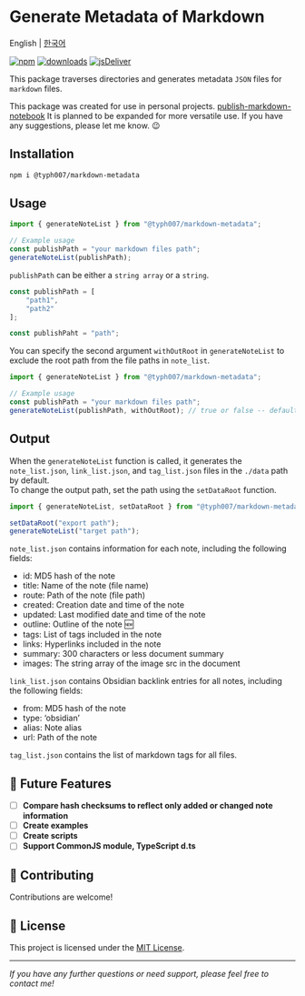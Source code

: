 # **Generate Metadata of Markdown**

English | [한국어](https://typhoon-kim.github.io/generate-metadata-of-markdown/README_ko.html)

[![npm](https://badgen.net/npm/v/@typh007/markdown-metadata)](https://www.npmjs.com/package/@typh007/markdown-metadata)
[![downloads](https://badgen.net/npm/dt/@typh007/markdown-metadata)](https://www.npmjs.com/package/@typh007/markdown-metadata)
[![jsDeliver](https://data.jsdelivr.com/v1/package/npm/@typh007/markdown-metadata/badge)](https://www.jsdelivr.com/package/npm/@typh007/markdown-metadata)

This package traverses directories and generates metadata `JSON` files for `markdown` files.

This package was created for use in personal projects. [publish-markdown-notebook](https://github.com/typhoon-kim/publish-markdown-notes)
It is planned to be expanded for more versatile use. If you have any suggestions, please let me know. 😉

## Installation

```bash
npm i @typh007/markdown-metadata
```

## Usage

```javascript
import { generateNoteList } from "@typh007/markdown-metadata";

// Example usage
const publishPath = "your markdown files path";
generateNoteList(publishPath);
```

`publishPath` can be either a `string array` or a `string`.

```javascript
const publishPath = [
    "path1",
    "path2"
];

const publishPaht = "path";
```

You can specify the second argument `withOutRoot` in `generateNoteList` to exclude the root path from the file paths in `note_list`.

```javascript
import { generateNoteList } from "@typh007/markdown-metadata";

// Example usage
const publishPath = "your markdown files path";
generateNoteList(publishPath, withOutRoot); // true or false -- default: false
```

## Output

When the `generateNoteList` function is called, it generates the `note_list.json`, `link_list.json`, and `tag_list.json` files in the `./data` path by default.  
To change the output path, set the path using the `setDataRoot` function.

```javascript
import { generateNoteList, setDataRoot } from "@typh007/markdown-metadata";

setDataRoot("export path");
generateNoteList("target path");
```

`note_list.json` contains information for each note, including the following fields:

- id: MD5 hash of the note
- title: Name of the note (file name)
- route: Path of the note (file path)
- created: Creation date and time of the note
- updated: Last modified date and time of the note
- outline: Outline of the note 🆕
- tags: List of tags included in the note
- links: Hyperlinks included in the note
- summary: 300 characters or less document summary
- images: The string array of the image src in the document

`link_list.json` contains Obsidian backlink entries for all notes, including the following fields:

- from: MD5 hash of the note
- type: ‘obsidian’
- alias: Note alias
- url: Path of the note

`tag_list.json` contains the list of markdown tags for all files.

## 🔭 Future Features

- [ ] **Compare hash checksums to reflect only added or changed note information**
- [ ] **Create examples**
- [ ] **Create scripts**
- [ ] **Support CommonJS module, TypeScript d.ts**

## 🤝 Contributing

Contributions are welcome!

## 📝 License

This project is licensed under the [MIT License](LICENSE).

---
*If you have any further questions or need support, please feel free to contact me!*